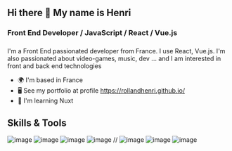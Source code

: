 ## Hi there 👋 My name is Henri
### Front End Developer / JavaScript / React / Vue.js

###
I'm a Front End passionated developer from France. I use React, Vue.js. I'm also passionated about video-games, music, dev ... and I am interested in front and back end technologies

- 🌍  I'm based in France
- 🖥️  See my portfolio at profile https://rollandhenri.github.io/
- 🧠  I'm learning Nuxt


## Skills & Tools

![image](https://github.com/user-attachments/assets/af97b3d9-561e-486a-a906-ddfe21f6c21b) ![image](https://github.com/user-attachments/assets/dbd9a4f1-b3c0-4b7c-8cb9-df4cccef72a5) ![image](https://github.com/user-attachments/assets/16f5a20b-a64f-4d25-963d-59d081c0e76a) ![image](https://github.com/user-attachments/assets/061e028d-f0ae-4bf7-b691-1f3c96a7e266)   //   ![image](https://github.com/user-attachments/assets/3638d75b-d4ad-425b-ba85-d63d2b9fd175) ![image](https://github.com/user-attachments/assets/fbdc6822-ab7c-4eae-89d7-8f03f7af5051) ![image](https://github.com/user-attachments/assets/9c241c79-107f-4131-9729-f921f6a78fd3)













